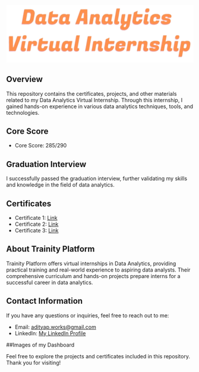 <p align="center">
    <img src = "./logo.png">
</p>

## Overview
This repository contains the certificates, projects, and other materials related to my Data Analytics Virtual Internship. Through this internship, I gained hands-on experience in various data analytics techniques, tools, and technologies.

## Core Score
- Core Score: 285/290

## Graduation Interview
I successfully passed the graduation interview, further validating my skills and knowledge in the field of data analytics.

<!-- Add more projects as needed -->

## Certificates
- Certificate 1: [Link](/Trainity-internship/Certificates/TrainingCertificate.pdf)
- Certificate 2: [Link](/Trainity-internship/Certificates/LiveProjectCompletion.pdf)
- Certificate 3: [Link](/Trainity-internship/Certificates/InternshipCertificate.pdf)

## About Trainity Platform
Trainity Platform offers virtual internships in Data Analytics, providing practical training and real-world experience to aspiring data analysts. Their comprehensive curriculum and hands-on projects prepare interns for a successful career in data analytics.

## Contact Information
If you have any questions or inquiries, feel free to reach out to me:
- Email: adityap.works@gmail.com
- LinkedIn: [My LinkedIn Profile](https://www.linkedin.com/in/aditya-palande-256787273/)
  
##Images of my Dashboard


Feel free to explore the projects and certificates included in this repository. Thank you for visiting!

